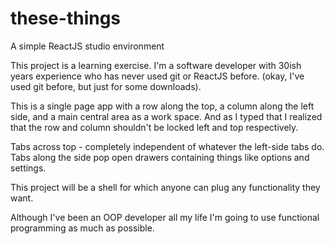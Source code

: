 # these-things
A simple ReactJS studio environment

This project is a learning exercise. I'm a software developer with 30ish years experience who has never used git or ReactJS before. (okay, I've used git before, but just for some downloads).

This is a single page app with a row along the top, a column along the left side, and a main central area as a work space. And as I typed that I realized that the row and column shouldn't be locked left and top respectively.

Tabs across top - completely independent of whatever the left-side tabs do.  
Tabs along the side pop open drawers containing things like options and settings.

This project will be a shell for which anyone can plug any functionality they want.

Although I've been an OOP developer all my life I'm going to use functional programming as much as possible.

